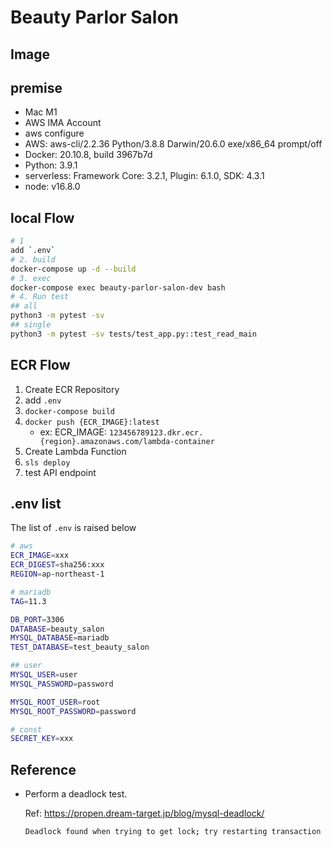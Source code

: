 # Beauty Parlor Salon

## Image

## premise

- Mac M1
- AWS IMA Account
- aws configure
- AWS: aws-cli/2.2.36 Python/3.8.8 Darwin/20.6.0 exe/x86_64 prompt/off
- Docker: 20.10.8, build 3967b7d
- Python: 3.9.1
- serverless: Framework Core: 3.2.1, Plugin: 6.1.0, SDK: 4.3.1
- node: v16.8.0

## local Flow

```bash
# 1
add `.env`
# 2. build
docker-compose up -d --build
# 3. exec
docker-compose exec beauty-parlor-salon-dev bash
# 4. Run test
## all
python3 -m pytest -sv
## single
python3 -m pytest -sv tests/test_app.py::test_read_main
```

## ECR Flow

1. Create ECR Repository
2. add `.env`
3. `docker-compose build`
4. `docker push {ECR_IMAGE}:latest`
   - ex: ECR_IMAGE: `123456789123.dkr.ecr.{region}.amazonaws.com/lambda-container`
5. Create Lambda Function
6. `sls deploy`
7. test API endpoint

## .env list

The list of `.env` is raised below

```bash
# aws
ECR_IMAGE=xxx
ECR_DIGEST=sha256:xxx
REGION=ap-northeast-1

# mariadb
TAG=11.3

DB_PORT=3306
DATABASE=beauty_salon
MYSQL_DATABASE=mariadb
TEST_DATABASE=test_beauty_salon

## user
MYSQL_USER=user
MYSQL_PASSWORD=password

MYSQL_ROOT_USER=root
MYSQL_ROOT_PASSWORD=password

# const
SECRET_KEY=xxx
```

## Reference

- Perform a deadlock test.

  Ref: https://propen.dream-target.jp/blog/mysql-deadlock/

  ```bash
  Deadlock found when trying to get lock; try restarting transaction
  ```
